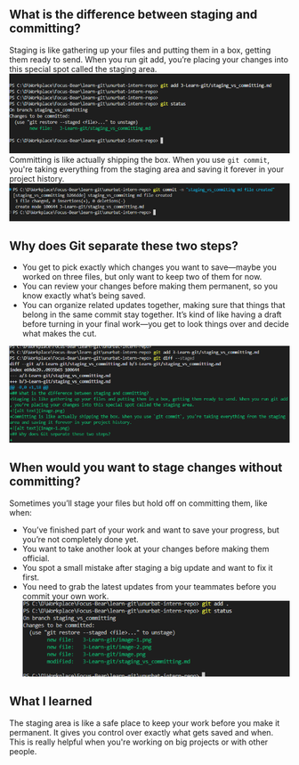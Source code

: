 ## What is the difference between staging and committing?

Staging is like gathering up your files and putting them in a box, getting them ready to send. When you run git add, you’re placing your changes into this special spot called the staging area.
![alt text](image.png)
Committing is like actually shipping the box. When you use `git commit`, you're taking everything from the staging area and saving it forever in your project history.
![alt text](image-1.png)

## Why does Git separate these two steps?

- You get to pick exactly which changes you want to save—maybe you worked on three files, but only want to keep two of them for now.
- You can review your changes before making them permanent, so you know exactly what’s being saved.
- You can organize related updates together, making sure that things that belong in the same commit stay together.
  It’s kind of like having a draft before turning in your final work—you get to look things over and decide what makes the cut.

![alt text](image-2.png)

## When would you want to stage changes without committing?

Sometimes you’ll stage your files but hold off on committing them, like when:

- You’ve finished part of your work and want to save your progress, but you’re not completely done yet.
- You want to take another look at your changes before making them official.
- You spot a small mistake after staging a big update and want to fix it first.
- You need to grab the latest updates from your teammates before you commit your own work.
  ![alt text](image-3.png)

## What I learned

The staging area is like a safe place to keep your work before you make it permanent. It gives you control over exactly what gets saved and when. This is really helpful when you're working on big projects or with other people.
